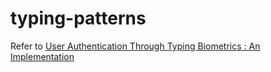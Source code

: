 ﻿# typing-patterns

Refer to [User Authentication Through Typing Biometrics : An Implementation](https://www.academia.edu/8607235/User_Authentication_Through_Typing_Biometrics_An_Implementation)
